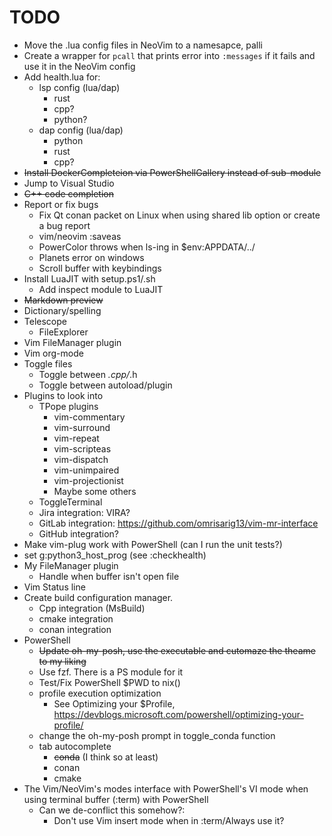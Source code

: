 # TODO
* Move the .lua config files in NeoVim to a namesapce, palli
* Create a wrapper for `pcall` that prints error into `:messages` if it fails and use it in the NeoVim config
* Add health.lua for:
  * lsp config (lua/dap)
    * rust
    * cpp?
    * python?
  * dap config (lua/dap)
    * python
    * rust
    * cpp?
* ~~Install DockerCompleteion via PowerShellGallery instead of sub-module~~
* Jump to Visual Studio
* ~~C++ code completion~~
* Report or fix bugs
  * Fix Qt conan packet on Linux when using shared lib option or create a bug report
  * vim/neovim :saveas
  * PowerColor throws when ls-ing in $env:APPDATA/../
  * Planets error on windows
  * Scroll buffer with keybindings
* Install LuaJIT with setup.ps1/.sh
  * Add inspect module to LuaJIT
* ~~Markdown preview~~
* Dictionary/spelling
* Telescope
  * FileExplorer
* Vim FileManager plugin
* Vim org-mode
* Toggle files
  * Toggle between *.cpp/*.h
  * Toggle between autoload/plugin
* Plugins to look into
  * TPope plugins
    * vim-commentary
    * vim-surround
    * vim-repeat
    * vim-scripteas
    * vim-dispatch
    * vim-unimpaired
    * vim-projectionist
    * Maybe some others
  * ToggleTerminal
  * Jira integration: VIRA?
  * GitLab integration: https://github.com/omrisarig13/vim-mr-interface
  * GitHub integration?
* Make vim-plug work with PowerShell (can I run the unit tests?)
* set g:python3_host_prog (see :checkhealth)
* My FileManager plugin
  * Handle when buffer isn't open file
* Vim Status line
* Create build configuration manager.
  * Cpp integration (MsBuild)
  * cmake integration
  * conan integration
* PowerShell
  * ~~Update oh-my-posh, use the executable and cutomaze the theame to my liking~~
  * Use fzf. There is a PS module for it
  * Test/Fix PowerShell $PWD to nix()
  * profile execution optimization
    * See Optimizing your $Profile, https://devblogs.microsoft.com/powershell/optimizing-your-profile/ 
  * change the oh-my-posh prompt in toggle_conda function
  * tab autocomplete
    * ~~conda~~ (I think so at least)
    * conan
    * cmake
* The Vim/NeoVim's modes interface with PowerShell's VI mode when using terminal buffer (:term) with PowerShell
  * Can we de-conflict this somehow?:
    * Don't use Vim insert mode when in :term/Always use it?

